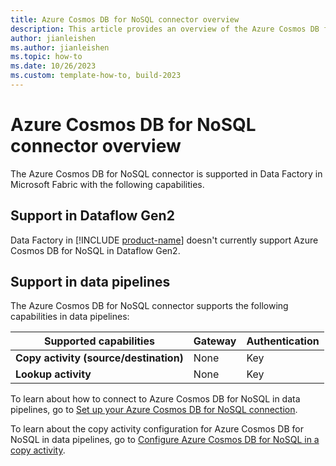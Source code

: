 ```yaml
---
title: Azure Cosmos DB for NoSQL connector overview
description: This article provides an overview of the Azure Cosmos DB for NoSQL connector in Microsoft Fabric.
author: jianleishen
ms.author: jianleishen
ms.topic: how-to
ms.date: 10/26/2023
ms.custom: template-how-to, build-2023
---
```


# Azure Cosmos DB for NoSQL connector overview

The Azure Cosmos DB for NoSQL connector is supported in Data Factory in Microsoft Fabric with the following capabilities.

## Support in Dataflow Gen2

Data Factory in [!INCLUDE [product-name](../includes/product-name.md)] doesn't currently support Azure Cosmos DB for NoSQL in Dataflow Gen2.

## Support in data pipelines

The Azure Cosmos DB for NoSQL connector supports the following capabilities in data pipelines:

| Supported capabilities | Gateway | Authentication |
| --- | --- | ---|
| **Copy activity (source/destination)** | None | Key |
| **Lookup activity** | None | Key |

To learn about how to connect to Azure Cosmos DB for NoSQL in data pipelines, go to [Set up your Azure Cosmos DB for NoSQL connection](connector-azure-cosmosdb-for-nosql.md#set-up-your-connection-in-a-data-pipeline).

To learn about the copy activity configuration for Azure Cosmos DB for NoSQL in data pipelines, go to [Configure Azure Cosmos DB for NoSQL in a copy activity](connector-azure-cosmosdb-for-nosql-copy-activity.md).
